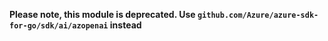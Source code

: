 **Please note, this module is deprecated. Use `github.com/Azure/azure-sdk-for-go/sdk/ai/azopenai` instead**
